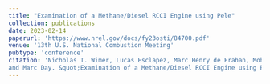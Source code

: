 ```yaml
---
title: "Examination of a Methane/Diesel RCCI Engine using Pele"
collection: publications
date: 2023-02-14
paperurl: 'https://www.nrel.gov/docs/fy23osti/84700.pdf'
venue: '13th U.S. National Combustion Meeting'
pubtype: 'conference'
citation: 'Nicholas T. Wimer, Lucas Esclapez, Marc Henry de Frahan, Mohammad Rahimi, Malik Hassanaly, Bruce Perry, Jon Rood, Shashank Yellapantula, Hariswaran Sitaraman, Michael Martin, Olga Doronina, Sreejith Nadakkal Appukuttan, Martin Reith,
and Marc Day. &quot;Examination of a Methane/Diesel RCCI Engine using Pele.&quot; <i> 13th U.S. National Combustion Meeting</i>, 2023.'
---
```

